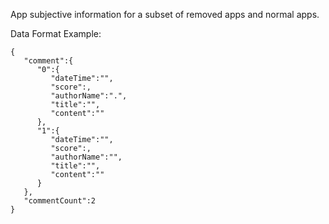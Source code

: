 App subjective information for a subset of removed apps and normal apps.

Data Format Example:

```
{
   "comment":{
      "0":{
         "dateTime":"",
         "score":,
         "authorName":".",
         "title":"",
         "content":""
      },
      "1":{
         "dateTime":"",
         "score":,
         "authorName":"",
         "title":"",
         "content":""
      }
   },
   "commentCount":2
}
```
